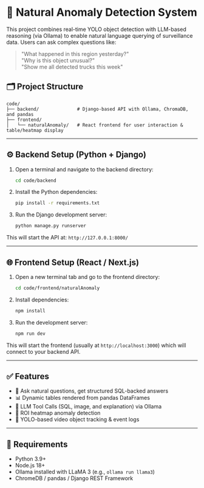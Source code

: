 
# 🧠 Natural Anomaly Detection System

This project combines real-time YOLO object detection with LLM-based reasoning (via Ollama) to enable natural language querying of surveillance data. Users can ask complex questions like:

> "What happened in this region yesterday?"  
> "Why is this object unusual?"  
> "Show me all detected trucks this week"

## 🗂 Project Structure

```
code/
├── backend/              # Django-based API with Ollama, ChromaDB, and pandas
├── frontend/
│   └── naturalAnomaly/   # React frontend for user interaction & table/heatmap display
```

---

## ⚙️ Backend Setup (Python + Django)

1. Open a terminal and navigate to the backend directory:

   ```bash
   cd code/backend
   ```

2. Install the Python dependencies:

   ```bash
   pip install -r requirements.txt
   ```

3. Run the Django development server:

   ```bash
   python manage.py runserver
   ```

This will start the API at: `http://127.0.0.1:8000/`

---

## 🌐 Frontend Setup (React / Next.js)

1. Open a new terminal tab and go to the frontend directory:

   ```bash
   cd code/frontend/naturalAnomaly
   ```

2. Install dependencies:

   ```bash
   npm install
   ```

3. Run the development server:

   ```bash
   npm run dev
   ```

This will start the frontend (usually at `http://localhost:3000`) which will connect to your backend API.

---

## ✅ Features

- 🔎 Ask natural questions, get structured SQL-backed answers  
- 📊 Dynamic tables rendered from pandas DataFrames  
- 🧠 LLM Tool Calls (SQL, image, and explanation) via Ollama  
- 📍 ROI heatmap anomaly detection  
- 🎥 YOLO-based video object tracking & event logs

---

## 🧪 Requirements

- Python 3.9+  
- Node.js 18+  
- Ollama installed with LLaMA 3 (e.g., `ollama run llama3`)  
- ChromeDB / pandas / Django REST Framework
